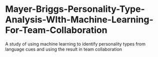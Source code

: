 # Mayer-Briggs-Personality-Type-Analysis-WIth-Machine-Learning-For-Team-Collaboration
 A study of using machine learning to identify personality types from language cues and using the result in team collaboration
